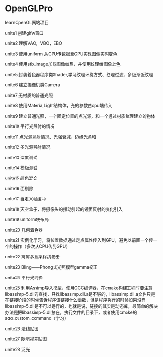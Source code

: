 # OpenGLPro
 learnOpenGL网站项目

 unite1  创建glfw窗口
 
 unite2  理解VAO，VBO，EBO
 
 unite3  使用uniform 从CPU传数据至GPU实现图像实时变色
 
 unite4  使用stb_image加载图像纹理，并使用纹理给图像上色
 
 unite5  封装着色器程序类Shader,学习纹理环绕方式、纹理过滤、多级渐近纹理
 
 unite6  建立摄像机类Camera

 unite7 无材质的普通光照

 unite8 使用Materia,Light结构体，光的参数由cpu端传入
 
 unite9  建立普通光照，一个固定位置的点光源，和一个通过材质纹理建立的物体
 
 unite10 平行光照射的情况
 
 unite11 点光源照射情况、光强衰减、边缘光柔和

 unite12 多光源照射情况

 unite13 深度测试

 unite14 模板测试

 unite15 颜色混合

 unite16 面剔除

 unite17 自定义帧缓冲

 unite18 天空盒子，将摄像头的摆动引起的镜面反射的变化引入

 unite19 uniform块布局

 unite20 几何着色器

 unite21 实例化学习，将位置数据通过定点属性传入到GPU，避免以前画一个传一个的操作（多次从CPU传到GPU）

 unite22 离屏多重采样抗锯齿

 unite23 Bling——Phong式光照模型gamma校正

 unite24 平行光阴影

 unite25 利用Assimp导入模型，使用GCC编译器，在cmake构建工程时要注意libassimp-5.dll的查找，只找libassimp.dll.a是不够的，libassimp.dll.a文件只是在链接阶段的时候告诉程序该链接什么函数，但是程序执行的时候如果没有libassimp-5.dll是不可以运行的，也就是说，链接的其实是动态库，最简单的解决办法是把libassimp-5.dll放在，执行文件的目录下，或者使用cmake的add_custom_command（学习）
 
 unite26 法线贴图
 
 unite27 陡峭视差贴图
 
 unite28 泛光
